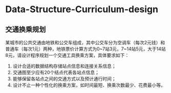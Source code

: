 # Data-Structure-Curriculum-design

## 交通换乘规划

某城市的公共交通由地铁和公交车组成，其中公交车分为空调车（每次2元钱）和普通车（每次1元）两种，地铁票价计算方式为0~7站3元，7~14站5元，大于14站8元，请设计程序规划一个交通工具换乘方案，具体要求如下：

1. 设计合适的数据结构存储站点信息和连接关系信息；
2. 交通图至少应有20个结点代表各站点信息；
3. 能够保留各站点之间的交通方式以及预计通行时间；
4. 设计不止一种个性化的换乘方案，如时间最短、换乘次数最少、花费最小等。
